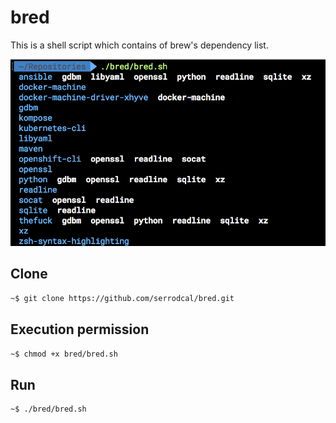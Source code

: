 # bred

This is a shell script which contains of brew's dependency list.

![](./img/image.png)

## Clone

```bash
~$ git clone https://github.com/serrodcal/bred.git
```

## Execution permission

```bash
~$ chmod +x bred/bred.sh
```

## Run

```bash
~$ ./bred/bred.sh
```

